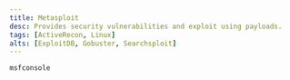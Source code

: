 ```yaml
---
title: Metasploit
desc: Provides security vulnerabilities and exploit using payloads.
tags: [ActiveRecon, Linux]
alts: [ExploitDB, Gobuster, Searchsploit]
---
```


```sh
msfconsole
```